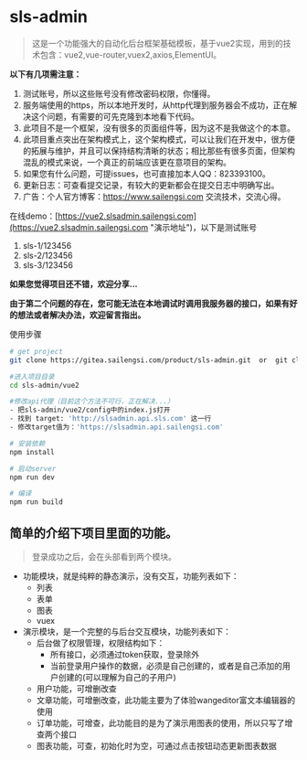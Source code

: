 # sls-admin

> 这是一个功能强大的自动化后台框架基础模板，基于vue2实现，用到的技术包含：vue2,vue-router,vuex2,axios,ElementUI。

**以下有几项需注意：**
 1. 测试账号，所以这些账号没有修改密码权限，你懂得。
 2. 服务端使用的https，所以本地开发时，从http代理到服务器会不成功，正在解决这个问题，有需要的可先克隆到本地看下代码。
 3. 此项目不是一个框架，没有很多的页面组件等，因为这不是我做这个的本意。
 4. 此项目重点突出在架构模式上，这个架构模式，可以让我们在开发中，很方便的拓展与维护，并且可以保持结构清晰的状态；相比那些有很多页面，但架构混乱的模式来说，一个真正的前端应该更在意项目的架构。
 5. 如果您有什么问题，可提issues，也可直接加本人QQ：823393100。
 6. 更新日志：可查看提交记录，有较大的更新都会在提交日志中明确写出。
 7. 广告：个人官方博客：https://www.sailengsi.com 交流技术，交流心得。



在线demo：[https://vue2.slsadmin.sailengsi.com](https://vue2.slsadmin.sailengsi.com "演示地址")，以下是测试账号
1. sls-1/123456
2. sls-2/123456
3. sls-3/123456

**如果您觉得项目还不错，欢迎分享...**

**由于第二个问题的存在，您可能无法在本地调试时调用我服务器的接口，如果有好的想法或者解决办法，欢迎留言指出。**

使用步骤
``` bash
# get project
git clone https://gitea.sailengsi.com/product/sls-admin.git  or  git clone https://github.com/sailengsi/sls-admin.git

#进入项目目录
cd sls-admin/vue2

#修改api代理（目前这个方法不可行，正在解决...）
- 把sls-admin/vue2/config中的index.js打开
- 找到 target: 'http://slsadmin.api.sls.com' 这一行
- 修改target值为：'https://slsadmin.api.sailengsi.com'

# 安装依赖
npm install

# 启动server
npm run dev

# 编译
npm run build
```

## 简单的介绍下项目里面的功能。
> 登录成功之后，会在头部看到两个模块。
- 功能模块，就是纯粹的静态演示，没有交互，功能列表如下：
    - 列表
    - 表单
    - 图表
    - vuex
- 演示模块，是一个完整的与后台交互模块，功能列表如下：
    - 后台做了权限管理，权限结构如下：
        - 所有接口，必须通过token获取，登录除外
        - 当前登录用户操作的数据，必须是自己创建的，或者是自己添加的用户创建的(可以理解为自己的子用户)
    - 用户功能，可增删改查
    - 文章功能，可增删改查，此功能主要为了体验wangeditor富文本编辑器的使用
    - 订单功能，可增查，此功能目的是为了演示用图表的使用，所以只写了增查两个接口
    - 图表功能，可查，初始化时为空，可通过点击按钮动态更新图表数据

